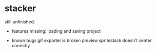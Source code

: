 # stacker

 still unfinished.
 
 - features missing:
     loading and saving project
  
 - known bugs
   gif exporter is broken
   preview spritestack doesn't center correctly
